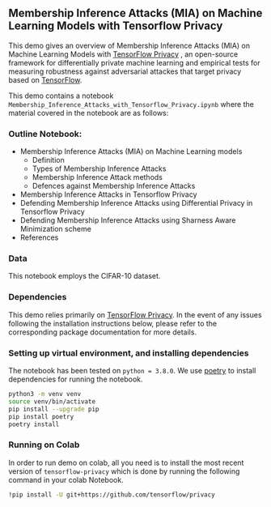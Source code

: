 ## Membership Inference Attacks (MIA) on Machine Learning Models with Tensorflow Privacy 

This demo gives an overview of Membership Inference Attacks (MIA) on Machine
Learning Models with [TensorFlow Privacy](https://github.com/tensorflow/privacy)
, an open-source framework for differentially private machine learning and
empirical tests for measuring robustness against adversarial attackes that
target privacy based on [TensorFlow](https://www.tensorflow.org/).

This demo contains a notebook 
`Membership_Inference_Attacks_with_Tensorflow_Privacy.ipynb` where the material
covered in the notebook are as follows:

### Outline Notebook:
* Membership Inference Attacks (MIA) on Machine Learning models
  * Definition
  * Types of Membership Inference Attacks
  * Membership Inference Attack methods
  * Defences against Membership Inference Attacks
* Membership Inference Attacks in Tensorflow Privacy
* Defending Membership Inference Attacks using Differential Privacy in
Tensorflow Privacy
* Defending Membership Inference Attacks using Sharness Aware
Minimization scheme
* References

### Data
This notebook employs the CIFAR-10 dataset.

### Dependencies
This demo relies primarily on
[TensorFlow Privacy](https://github.com/tensorflow/privacy). In the event of any
issues following the installation instructions below, please refer to the
corresponding package documentation for more details.

### Setting up virtual environment, and installing dependencies
The notebook has been tested on `python = 3.8.0`. We use
[poetry](https://python-poetry.org/) to install dependencies for running the
notebook.

```bash
python3 -m venv venv
source venv/bin/activate
pip install --upgrade pip
pip install poetry
poetry install
```

### Running on Colab
In order to run demo on colab, all you need is to install the most recent
version of `tensorflow-privacy` which is done by running the following command
in your colab Notebook.

```bash
!pip install -U git+https://github.com/tensorflow/privacy
```

